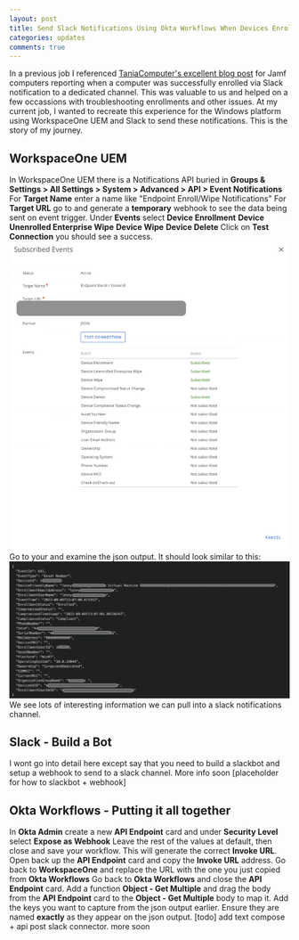 ```yaml
---
layout: post
title: Send Slack Notifications Using Okta Workflows When Devices Enroll or are Wiped From Workspace One UEM
categories: updates
comments: true
---
```


In a previous job I referenced [TaniaComputer's excellent blog post](https://www.taniacomputer.com/?p=58) for Jamf computers reporting when a computer was successfully enrolled via Slack notification to a dedicated channel. This was valuable to us and helped on a few occassions with troubleshooting enrollments and other issues. 
At my current job, I wanted to recreate this experience for the Windows platform using WorkspaceOne UEM and Slack to send these notifications. This is the story of my journey. 

## WorkspaceOne UEM
In WorkspaceOne UEM there is a Notifications API buried in 
**Groups & Settings > All Settings > System > Advanced > API > Event Notifications**
For **Target Name** enter a name like "Endpoint Enroll/Wipe Notifications"
For **Target URL** go to [](https://webhook.site) and generate a **temporary** webhook to see the data being sent on event trigger.
Under **Events** select **Device Enrollment** **Device Unenrolled Enterprise Wipe** **Device Wipe** **Device Delete**
Click on **Test Connection** you should see a success.
![](/images/notification-events.png)
Go to your [](https://webhook.site) and examine the json output. It should look similar to this:
![](/images/sample-json.png)
We see lots of interesting information we can pull into a slack notifications channel.

## Slack - Build a Bot
I wont go into detail here except say that you need to build a slackbot and setup a webhook to send to a slack channel. More info soon [placeholder for how to slackbot + webhook]

## Okta Workflows - Putting it all together
In **Okta Admin** create a new **API Endpoint** card and under **Security Level** select **Expose as Webhook**
Leave the rest of the values at default, then close and save your workflow. This will generate the correct **Invoke URL**. Open back up the **API Endpoint** card and copy the **Invoke URL** address.
Go back to **WorkspaceOne** and replace the [](https://webhook.site) URL with the one you just copied from **Okta Workflows**
Go back to **Okta Workflows** and close the **API Endpoint** card. 
Add a function **Object - Get Multiple** and drag the body from the **API Endpoint** card to the **Object - Get Multiple** body to map it. 
Add the keys you want to capture from the json output earlier. Ensure they are named **exactly** as they appear on the json output. 
[todo] add text compose + api post slack connector. 
more soon
